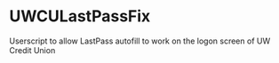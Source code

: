 # UWCULastPassFix
Userscript to allow LastPass autofill to work on the logon screen of UW Credit Union

